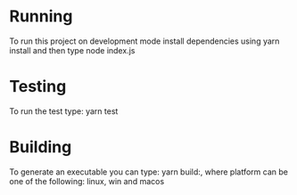 # Running

To run this project on development mode install dependencies using yarn install and then type node index.js <source url> <target path>

# Testing

To run the test type: yarn test

# Building

To generate an executable you can type: yarn build:<platform>, where platform can be one of the following: linux, win and macos